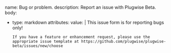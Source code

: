 name: Bug or problem.
description: Report an issue with Plugwise Beta.
body:
  - type: markdown
    attributes:
      value: |
        This issue form is for reporting bugs only!

        If you have a feature or enhancement request, please use the appropriate issue template at https://github.com/plugwise/plugwise-beta/issues/new/choose
